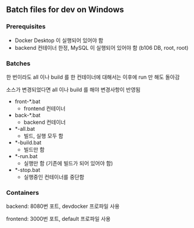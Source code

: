 ## Batch files for dev on Windows

### Prerequisites

- Docker Desktop 이 실행되어 있어야 함
- backend 컨테이너 한정, MySQL 이 실행되어 있어야 함 (b106 DB, root, root)

### Batches

한 번이라도 all 이나 build 를 한 컨테이너에 대해서는 이후에 run 만 해도 돌아감

소스가 변경되었다면 all 이나 build 를 해야 변경사항이 반영됨

- front-\*.bat
  - frontend 컨테이너
- back-\*.bat
  - backend 컨테이너
- \*-all.bat
  - 빌드, 실행 모두 함
- \*-build.bat
  - 빌드만 함
- \*-run.bat
  - 실행만 함 (기존에 빌드가 되어 있어야 함)
- \*-stop.bat
  - 실행중인 컨테이너를 중단함

### Containers

backend: 8080번 포트, devdocker 프로파일 사용

frontend: 3000번 포트, default 프로파일 사용
